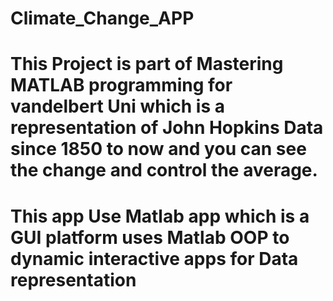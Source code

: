 # Climate_Change_APP


# This Project is part of Mastering MATLAB programming for vandelbert Uni which is a representation of John Hopkins Data since 1850 to now and you can see the change and control the average.

# This app Use Matlab app which is a GUI platform uses Matlab OOP to dynamic interactive apps for Data representation
